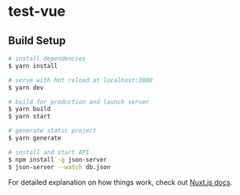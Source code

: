 # test-vue

## Build Setup

```bash
# install dependencies
$ yarn install

# serve with hot reload at localhost:3000
$ yarn dev

# build for production and launch server
$ yarn build
$ yarn start

# generate static project
$ yarn generate

# install and start API
$ npm install -g json-server
$ json-server --watch db.json
```

For detailed explanation on how things work, check out [Nuxt.js docs](https://nuxtjs.org).
